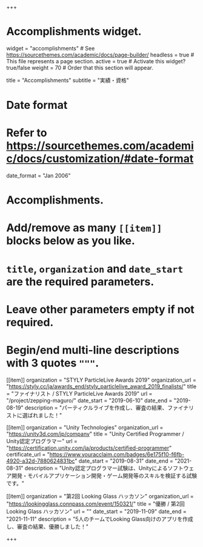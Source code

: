 +++
# Accomplishments widget.
widget = "accomplishments"  # See https://sourcethemes.com/academic/docs/page-builder/
headless = true  # This file represents a page section.
active = true  # Activate this widget? true/false
weight = 70  # Order that this section will appear.

title = "Accomplish&shy;ments"
subtitle = "実績・資格"

# Date format
#   Refer to https://sourcethemes.com/academic/docs/customization/#date-format
date_format = "Jan 2006"

# Accomplishments.
#   Add/remove as many `[[item]]` blocks below as you like.
#   `title`, `organization` and `date_start` are the required parameters.
#   Leave other parameters empty if not required.
#   Begin/end multi-line descriptions with 3 quotes `"""`.

[[item]]
  organization = "STYLY ParticleLive Awards 2019"
  organization_url = "https://styly.cc/ja/awards_end/styly_particlelive_award_2019_finalists/"
  title = "ファイナリスト / STYLY ParticleLive Awards 2019"
  url = "/project/zepping-maguro/"
  date_start = "2019-06-10"
  date_end = "2019-08-19"
  description = "パーティクルライブを作成し、審査の結果、ファイナリストに選ばれました！"

[[item]]
  organization = "Unity Technologies"
  organization_url = "https://unity3d.com/jp/company"
  title = "Unity Certified Programmer / Unity認定プログラマー"
  url = "https://certification.unity.com/ja/products/certified-programmer"
  certificate_url = "https://www.youracclaim.com/badges/6e175f10-f6fb-4920-a32d-7880624831bc"
  date_start = "2019-08-31"
  date_end = "2021-08-31"
  description = "Unity認定プログラマー試験は、Unityによるソフトウェア開発・モバイルアプリケーション開発・ゲーム開発等のスキルを検証する試験です。"

[[item]]
  organization = "第2回 Looking Glass ハッカソン"
  organization_url = "https://lookingglass.connpass.com/event/150321/"
  title = "優勝 / 第2回 Looking Glass ハッカソン"
  url = ""
  date_start = "2019-11-09"
  date_end = "2021-11-11"
  description = "5人のチームでLooking Glass向けのアプリを作成し、審査の結果、優勝しました！"

+++
